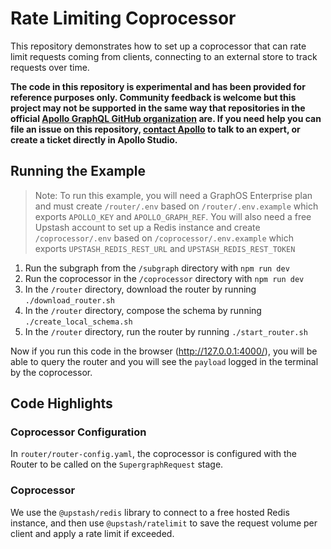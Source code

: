 # Rate Limiting Coprocessor

This repository demonstrates how to set up a coprocessor that can rate limit requests coming from clients, connecting to an external store to track requests over time.

**The code in this repository is experimental and has been provided for reference purposes only. Community feedback is welcome but this project may not be supported in the same way that repositories in the official [Apollo GraphQL GitHub organization](https://github.com/apollographql) are. If you need help you can file an issue on this repository, [contact Apollo](https://www.apollographql.com/contact-sales) to talk to an expert, or create a ticket directly in Apollo Studio.**

## Running the Example

> Note: To run this example, you will need a GraphOS Enterprise plan and must create `/router/.env` based on `/router/.env.example` which exports `APOLLO_KEY` and `APOLLO_GRAPH_REF`.
> You will also need a free Upstash account to set up a Redis instance and create `/coprocessor/.env` based on `/coprocessor/.env.example` which exports `UPSTASH_REDIS_REST_URL` and `UPSTASH_REDIS_REST_TOKEN`

1. Run the subgraph from the `/subgraph` directory with `npm run dev`
2. Run the coprocessor in the `/coprocessor` directory with `npm run dev`
1. In the `/router` directory, download the router by running `./download_router.sh`
1. In the `/router` directory, compose the schema by running `./create_local_schema.sh`
1. In the `/router` directory, run the router by running `./start_router.sh`

Now if you run this code in the browser (http://127.0.0.1:4000/), you will be able to query the router and you will see the `payload` logged in the terminal by the coprocessor.

## Code Highlights

### Coprocessor Configuration

In `router/router-config.yaml`, the coprocessor is configured with the Router to be called on the `SupergraphRequest` stage.

### Coprocessor
We use the `@upstash/redis` library to connect to a free hosted Redis instance, and then use `@upstash/ratelimit` to save the request volume per client and apply a rate limit if exceeded.
